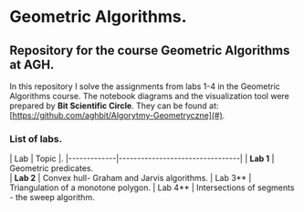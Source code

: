 # **Geometric Algorithms**.  

## **Repository for the course Geometric Algorithms at AGH**.

In this repository I solve the assignments from labs 1-4 in the Geometric Algorithms course. The notebook diagrams and the visualization tool were prepared by **Bit Scientific Circle**. They can be found at: [https://github.com/aghbit/Algorytmy-Geometryczne](#).  

### **List of labs**.  

| Lab | Topic |.
|-------------|---------------------------------|
| **Lab 1** | Geometric predicates.                 
| **Lab 2** | Convex hull- Graham and Jarvis algorithms.
| Lab 3** | Triangulation of a monotone polygon.
| Lab 4** | Intersections of segments - the sweep algorithm.
